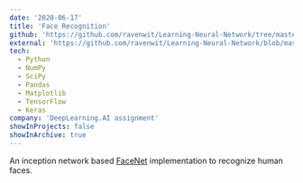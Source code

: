 ```yaml
---
date: '2020-06-17'
title: 'Face Recognition'
github: 'https://github.com/ravenwit/Learning-Neural-Network/tree/master/Face%20Recognition'
external: 'https://github.com/ravenwit/Learning-Neural-Network/blob/master/Notebooks/Coursera%20(Deep%20learning)/14.%20Face%20Recognition/Face_Recognition_v3a.ipynb'
tech:
  - Python
  - NumPy
  - SciPy
  - Pandas
  - Matplotlib
  - TensorFlow
  - Keras
company: 'DeepLearning.AI assignment'
showInProjects: false
showInArchive: true
---
```


An inception network based [FaceNet](https://arxiv.org/pdf/1503.03832.pdf) implementation to recognize human faces. 

